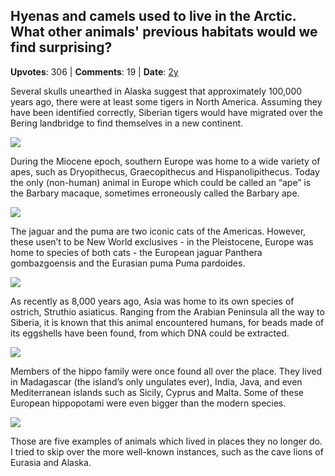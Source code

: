 ## Hyenas and camels used to live in the Arctic. What other animals' previous habitats would we find surprising?
    
**Upvotes**: 306 | **Comments**: 19 | **Date**: [2y](https://www.quora.com/Hyenas-and-camels-used-to-live-in-the-Arctic-What-other-animals-previous-habitats-would-we-find-surprising/answer/Gary-Meaney)

Several skulls unearthed in Alaska suggest that approximately 100,000 years ago, there were at least some tigers in North America. Assuming they have been identified correctly, Siberian tigers would have migrated over the Bering landbridge to find themselves in a new continent.

![](https://qph.fs.quoracdn.net/main-qimg-202e6f76246f700ae3f6a602bc7f0736-lq)

During the Miocene epoch, southern Europe was home to a wide variety of apes, such as Dryopithecus, Graecopithecus and Hispanolipithecus. Today the only (non-human) animal in Europe which could be called an “ape” is the Barbary macaque, sometimes erroneously called the Barbary ape.

![](https://qph.fs.quoracdn.net/main-qimg-acfc280e63b39eae27d11017ec51a7db-lq)

The jaguar and the puma are two iconic cats of the Americas. However, these usen’t to be New World exclusives - in the Pleistocene, Europe was home to species of both cats - the European jaguar Panthera gombazgoensis and the Eurasian puma Puma pardoides.

![](https://qph.fs.quoracdn.net/main-qimg-e04b0f57e6883760e5fa2f3301607eb5-lq)

As recently as 8,000 years ago, Asia was home to its own species of ostrich, Struthio asiaticus. Ranging from the Arabian Peninsula all the way to Siberia, it is known that this animal encountered humans, for beads made of its eggshells have been found, from which DNA could be extracted.

![](https://qph.fs.quoracdn.net/main-qimg-748b8dbe5f8cfb3385b91af0d3fe6531-pjlq)

Members of the hippo family were once found all over the place. They lived in Madagascar (the island’s only ungulates ever), India, Java, and even Mediterranean islands such as Sicily, Cyprus and Malta. Some of these European hippopotami were even bigger than the modern species.

![](https://qph.fs.quoracdn.net/main-qimg-e25d5398a4da63378c9527929042eb7f-lq)

Those are five examples of animals which lived in places they no longer do. I tried to skip over the more well-known instances, such as the cave lions of Eurasia and Alaska.

